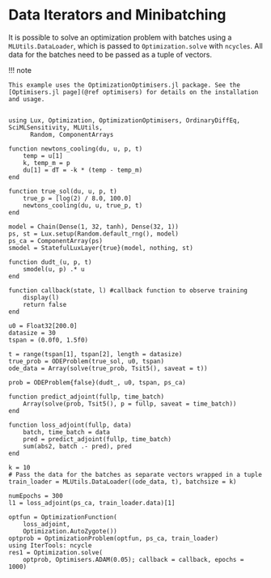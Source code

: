 # Data Iterators and Minibatching

It is possible to solve an optimization problem with batches using a `MLUtils.DataLoader`, which is passed to `Optimization.solve` with `ncycles`. All data for the batches need to be passed as a tuple of vectors.

!!! note
    
    This example uses the OptimizationOptimisers.jl package. See the
    [Optimisers.jl page](@ref optimisers) for details on the installation and usage.

```@example minibatch

using Lux, Optimization, OptimizationOptimisers, OrdinaryDiffEq, SciMLSensitivity, MLUtils,
      Random, ComponentArrays

function newtons_cooling(du, u, p, t)
    temp = u[1]
    k, temp_m = p
    du[1] = dT = -k * (temp - temp_m)
end

function true_sol(du, u, p, t)
    true_p = [log(2) / 8.0, 100.0]
    newtons_cooling(du, u, true_p, t)
end

model = Chain(Dense(1, 32, tanh), Dense(32, 1))
ps, st = Lux.setup(Random.default_rng(), model)
ps_ca = ComponentArray(ps)
smodel = StatefulLuxLayer{true}(model, nothing, st)

function dudt_(u, p, t)
    smodel(u, p) .* u
end

function callback(state, l) #callback function to observe training
    display(l)
    return false
end

u0 = Float32[200.0]
datasize = 30
tspan = (0.0f0, 1.5f0)

t = range(tspan[1], tspan[2], length = datasize)
true_prob = ODEProblem(true_sol, u0, tspan)
ode_data = Array(solve(true_prob, Tsit5(), saveat = t))

prob = ODEProblem{false}(dudt_, u0, tspan, ps_ca)

function predict_adjoint(fullp, time_batch)
    Array(solve(prob, Tsit5(), p = fullp, saveat = time_batch))
end

function loss_adjoint(fullp, data)
    batch, time_batch = data
    pred = predict_adjoint(fullp, time_batch)
    sum(abs2, batch .- pred), pred
end

k = 10
# Pass the data for the batches as separate vectors wrapped in a tuple
train_loader = MLUtils.DataLoader((ode_data, t), batchsize = k)

numEpochs = 300
l1 = loss_adjoint(ps_ca, train_loader.data)[1]

optfun = OptimizationFunction(
    loss_adjoint,
    Optimization.AutoZygote())
optprob = OptimizationProblem(optfun, ps_ca, train_loader)
using IterTools: ncycle
res1 = Optimization.solve(
    optprob, Optimisers.ADAM(0.05); callback = callback, epochs = 1000)
```
